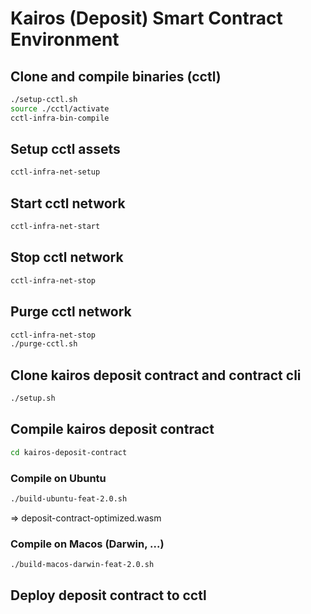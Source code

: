 # Kairos (Deposit) Smart Contract Environment

## Clone and compile binaries (cctl)
```bash
./setup-cctl.sh
source ./cctl/activate
cctl-infra-bin-compile
```

## Setup cctl assets
```bash
cctl-infra-net-setup
```

## Start cctl network
```bash
cctl-infra-net-start
```

## Stop cctl network
```bash
cctl-infra-net-stop
```

## Purge cctl network
```bash
cctl-infra-net-stop
./purge-cctl.sh
```

## Clone kairos deposit contract and contract cli
```bash
./setup.sh
```

## Compile kairos deposit contract
```bash
cd kairos-deposit-contract
```

### Compile on Ubuntu
```bash
./build-ubuntu-feat-2.0.sh
```
=> deposit-contract-optimized.wasm

### Compile on Macos (Darwin, ...)
```bash
./build-macos-darwin-feat-2.0.sh
```

## Deploy deposit contract to cctl
```bash

```
